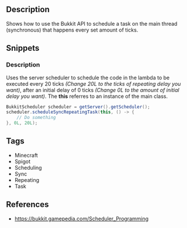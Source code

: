 ## Description
Shows how to use the Bukkit API to schedule a task on the main thread (synchronous) that happens every set amount of ticks.

## Snippets

### Description
Uses the server scheduler to schedule the code in the lambda to be executed every 20 ticks _(Change 20L to the ticks of repeating delay you want)_, after an initial delay of 0 ticks _(Change 0L to the amount of initial delay you want)_. The **this** referres to an instance of the main class.
```Java
BukkitScheduler scheduler = getServer().getScheduler();
scheduler.scheduleSyncRepeatingTask(this, () -> {
    // Do something
}, 0L, 20L);
```

## Tags
+ Minecraft
+ Spigot
+ Scheduling
+ Sync
+ Repeating
+ Task

## References
+ https://bukkit.gamepedia.com/Scheduler_Programming
